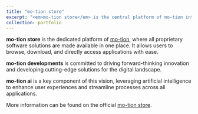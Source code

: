 ```yaml
---
title: "mo-tion store"
excerpt: "<em>mo-tion store</em> is the central platform of mo-tion interactive, providing access to all in-house software solutions for download.<br/><br /><a href='https://store.geyser.at/' target='_blank'><img src='/images/portfolio/store.png'>"
collection: portfolio
---
```


**mo-tion store** is the dedicated platform of [mo-tion](https://mo-tion.geyser.at), where all proprietary software solutions are made available in one place. It allows users to browse, download, and directly access applications with ease.

**mo-tion developments** is committed to driving forward-thinking innovation and developing cutting-edge solutions for the digital landscape.

**mo-tion ai** is a key component of this vision, leveraging artificial intelligence to enhance user experiences and streamline processes across all applications.

More information can be found on the official [mo-tion store](https://store.geyser.at).
